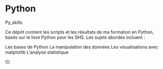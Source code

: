 # Python
Py_skills

Ce dépôt contient les scripts et les résultats de ma formation en Python, basés sur le livre Python pour les SHS. Les sujets abordés incluent :

Les bases de Python
La manipulation des données
Les visualisations avec matplotlib
L'analyse statistique

![]
